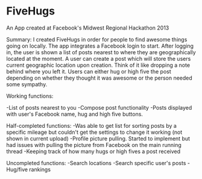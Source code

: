 FiveHugs
========

An App created at Facebook's Midwest Regional Hackathon 2013

Summary: I created FiveHugs in order for people to find awesome things going on locally. The app integrates a Facebook login to start. After logging in, the user is shown a list of posts nearest to where they are geographically located at the moment. A user can create a post which will store the users current geographic location upon creation. Think of it like dropping a note behind where you left it. Users can either hug or high five the post depending on whether they thought it was awesome or the person needed some sympathy.

Working functions:

-List of posts nearest to you
-Compose post functionality
-Posts displayed with user's Facebook name, hug and high five buttons.

Half-completed functions:
-Was able to get list for sorting posts by a specific mileage but couldn't get the settings to change it working (not shown in current upload)
-Profile picture pulling. Started to implement but had issues with pulling the picture from Facebook on the main running thread
-Keeping track of how many hugs or high fives a post received

Uncompleted functions:
-Search locations
-Search specific user's posts
-Hug/five rankings
